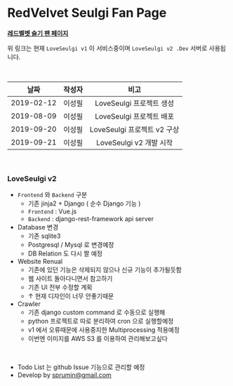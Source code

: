 # RedVelvet Seulgi Fan Page

**[레드벨벳 슬기 팬 페이지](http://loveseulgi.kro.kr)**

위 링크는 현재 `LoveSeulgi v1` 이 서비스중이며 `LoveSeulgi v2 .Dev` 서버로 사용됩니다.

<br/>

|     날짜     | 작성자  |          비고           |
| :--------: | :--: | :-------------------: |
| 2019-02-12 | 이성필  |  LoveSeulgi 프로젝트 생성   |
| 2019-08-09 | 이성필  |  LoveSeulgi 프로젝트 배포   |
| 2019-09-20 | 이성필  | LoveSeulgi 프로젝트 v2 구상 |
| 2019-09-21 | 이성필  |  LoveSeulgi v2 개발 시작  |

<br/>

### LoveSeulgi v2

- `Frontend` 와 `Backend` 구분
  - 기존 jinja2 + Django ( 순수 Django 기능 )
  - `Frontend` : Vue.js
  - `Backend` :  django-rest-framework api server
- Database 변경
  - 기존 sqlite3
  - Postgresql / Mysql 로 변경예정
  - DB Relation 도 다시 짤 예정
- Website Renual
  - 기존에 있던 기능은 삭제되지 않으나 신규 기능이 추가될듯함
  - 웹 사이트 돌아다니면서 참고하기
  - 기존 UI 전부 수정할 계획
  - ↑ 현재 디자인이 너무 안좋기때문
- Crawler
  - 기존 django custom command 로 수동으로 실행해
  - python 프로젝트로 따로 분리하여 cron 으로 실행할예정
  - v1 에서 오류때문에 사용중지한 Multiprocessing 적용예정
  - 이번엔 이미지를 AWS S3 를 이용하여 관리해보고싶다

<br/>



- Todo List 는 github Issue 기능으로 관리할 예정
- Develop by sprumin@gmail.com 
